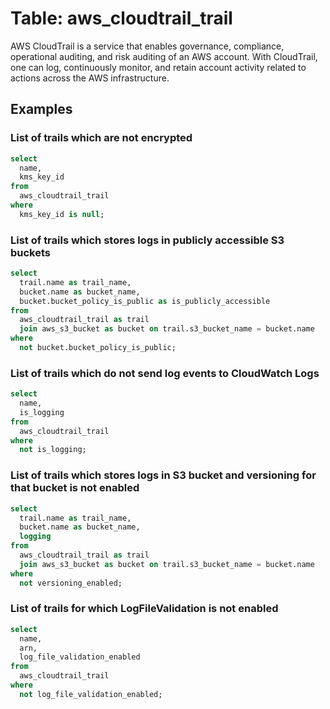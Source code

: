 # Table: aws_cloudtrail_trail

AWS CloudTrail is a service that enables governance, compliance, operational auditing, and risk auditing of an AWS account. With CloudTrail, one can log, continuously monitor, and retain account activity related to actions across the AWS infrastructure.

## Examples

### List of trails which are not encrypted

```sql
select
  name,
  kms_key_id
from
  aws_cloudtrail_trail
where
  kms_key_id is null;
```

### List of trails which stores logs in publicly accessible S3 buckets

```sql
select
  trail.name as trail_name,
  bucket.name as bucket_name,
  bucket.bucket_policy_is_public as is_publicly_accessible
from
  aws_cloudtrail_trail as trail
  join aws_s3_bucket as bucket on trail.s3_bucket_name = bucket.name
where
  not bucket.bucket_policy_is_public;
```

### List of trails which do not send log events to CloudWatch Logs

```sql
select
  name,
  is_logging
from
  aws_cloudtrail_trail
where
  not is_logging;
```

### List of trails which stores logs in S3 bucket and versioning for that bucket is not enabled

```sql
select
  trail.name as trail_name,
  bucket.name as bucket_name,
  logging
from
  aws_cloudtrail_trail as trail
  join aws_s3_bucket as bucket on trail.s3_bucket_name = bucket.name
where
  not versioning_enabled;
```

### List of trails for which LogFileValidation is not enabled

```sql
select
  name,
  arn,
  log_file_validation_enabled
from
  aws_cloudtrail_trail
where
  not log_file_validation_enabled;
```
